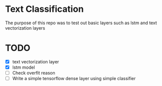 # Text Classification
The purpose of this repo was to test out basic layers such as lstm and text vectorization layers

# TODO
- [x] text vectorization layer
- [x] lstm model
- [ ] Check overfit reason
- [ ] Write a simple tensorflow dense layer using simple classifier